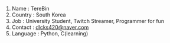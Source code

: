 1. Name : TereBin
2. Country : South Korea
3. Job : University Student, Twitch Streamer, Programmer for fun
4. Contact : dlcks420@naver.com
5. Language : Python, C(learning)
